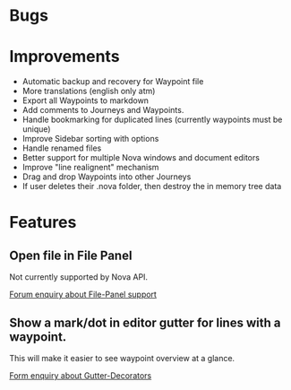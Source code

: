 # Bugs

# Improvements

- Automatic backup and recovery for Waypoint file
- More translations (english only atm)
- Export all Waypoints to markdown
- Add comments to Journeys and Waypoints.
- Handle bookmarking for duplicated lines (currently waypoints must be unique)
- Improve Sidebar sorting with options
- Handle renamed files
- Better support for multiple Nova windows and document editors
- Improve "line realignent" mechanism
- Drag and drop Waypoints into other Journeys
- If user deletes their .nova folder, then destroy the in memory tree data

# Features

## Open file in File Panel

Not currently supported by Nova API.

[Forum enquiry about File-Panel support](https://devforum.nova.app/t/showinfilepanel-instead-of-showinfinder/736)


## Show a mark/dot in editor gutter for lines with a waypoint.

This will make it easier to see waypoint overview at a glance.

[Form enquiry about Gutter-Decorators](https://devforum.nova.app/t/advice-on-outputting-marks-symbols-to-the-editor-gutter/729)